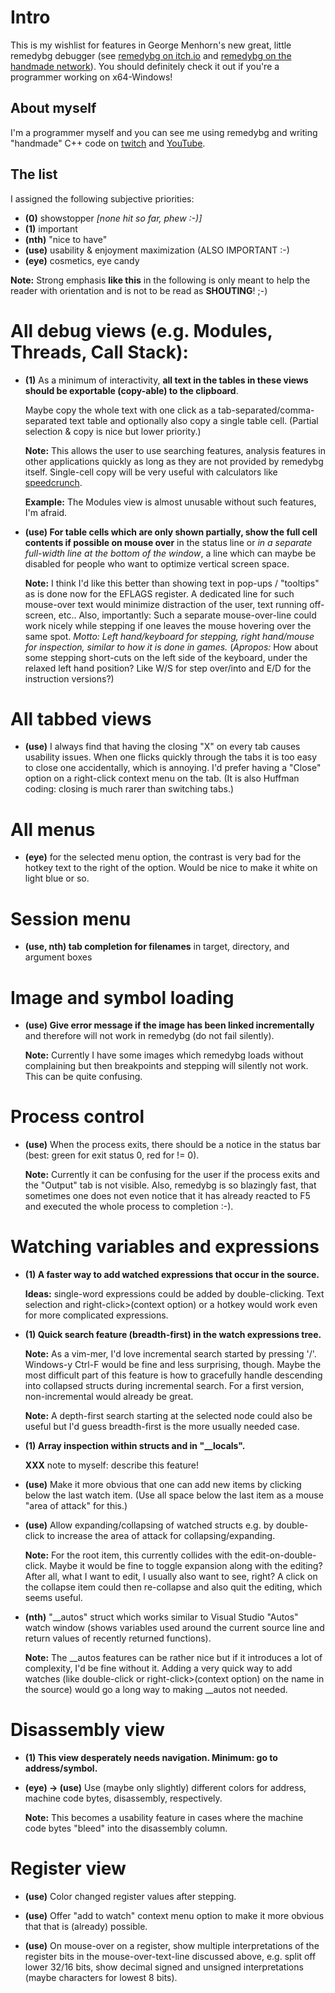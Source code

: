 # Intro

This is my wishlist for features in George Menhorn's new great, little remedybg debugger
(see [remedybg on itch.io](https://remedybg.itch.io/remedybg) and [remedybg on the handmade network](https://remedybg.handmade.network/)).
You should definitely check it out if you're a programmer working on x64-Windows!

## About myself

I'm a programmer myself and you can see me using remedybg and writing "handmade" C++ code on [twitch](https://www.twitch.tv/edwinst) and [YouTube](https://www.youtube.com/channel/UC2FDMyhLAoQM2HR8zY4m7hw).

## The list

I assigned the following subjective priorities:

*   **(0)**   showstopper *[none hit so far, phew :-)]*
*   **(1)**   important
*   **(nth)** "nice to have"
*   **(use)** usability & enjoyment maximization (ALSO IMPORTANT :-)
*   **(eye)** cosmetics, eye candy

**Note:** Strong emphasis **like this** in the following is only meant to help the reader with orientation and is not to be read as **SHOUTING**! ;-)

# All debug views (e.g. Modules, Threads, Call Stack):

*   **(1)** As a minimum of interactivity, **all text in the tables in these views should be exportable (copy-able) to the clipboard**.

    Maybe copy the whole text with one click as a tab-separated/comma-separated text table and optionally also copy a single table cell.
    (Partial selection & copy is nice but lower priority.)

    **Note:** This allows the user to use searching features, analysis features in other applications quickly as long
    as they are not provided by remedybg itself. Single-cell copy will be very useful with calculators like [speedcrunch](https://speedcrunch.org/).

    **Example:** The Modules view is almost unusable without such features, I'm afraid.

*   **(use) For table cells which are only shown partially, show the full cell contents if possible on mouse over** in
    the status line or *in a separate full-width line at the bottom of the window*, a line which can maybe be disabled for people
    who want to optimize vertical screen space.

    **Note:** I think I'd like this better than showing text in pop-ups / "tooltips" as is done now for the EFLAGS register.
    A dedicated line for such mouse-over text would minimize distraction of the user, text running off-screen, etc..
    Also, importantly: Such a separate mouse-over-line could work nicely while stepping if one leaves the mouse
    hovering over the same spot. *Motto: Left hand/keyboard for stepping, right hand/mouse for inspection, similar to how it
    is done in games.* (*Apropos:* How about some stepping short-cuts on the left side of the keyboard, under the relaxed
    left hand position? Like W/S for step over/into and E/D for the instruction versions?)

# All tabbed views

*   **(use)** I always find that having the closing "X" on every tab causes usability issues. When one flicks quickly
    through the tabs it is too easy to close one accidentally, which is annoying. I'd prefer having a "Close"
    option on a right-click context menu on the tab. (It is also Huffman coding: closing is much rarer than switching tabs.)

# All menus

*   **(eye)** for the selected menu option, the contrast is very bad for the hotkey text to the right of the option.
    Would be nice to make it white on light blue or so.

# Session menu

*   **(use, nth) tab completion for filenames** in target, directory, and argument boxes

# Image and symbol loading

*   **(use) Give error message if the image has been linked incrementally** and therefore will not work in remedybg (do not fail silently).

    **Note:** Currently I have some images which remedybg loads without complaining but then breakpoints and stepping
    will silently not work. This can be quite confusing.

# Process control

*   **(use)** When the process exits, there should be a notice in the status bar (best: green for exit status 0, red for != 0).

    **Note:** Currently it can be confusing for the user if the process exits and the "Output" tab is not visible.
    Also, remedybg is so blazingly fast, that sometimes one does not even notice that it has already reacted to F5
    and executed the whole process to completion :-).

# Watching variables and expressions

*   **(1) A faster way to add watched expressions that occur in the source.**

    **Ideas:** single-word expressions could be added by double-clicking.
    Text selection and right-click>(context option) or a hotkey would work even for more complicated expressions.

*   **(1) Quick search feature (breadth-first) in the watch expressions tree.**

    **Note:** As a vim-mer, I'd love incremental search started by pressing
    '/'. Windows-y Ctrl-F would be fine and less surprising, though.
    Maybe the most difficult part of this feature is how to gracefully
    handle descending into collapsed structs during incremental search. For a
    first version, non-incremental would already be great.

    **Note:** A depth-first search starting at the selected node could also be useful but I'd guess breadth-first
    is the more usually needed case.

*   **(1) Array inspection within structs and in "\_\_locals".**

    **XXX** note to myself: describe this feature!

*   **(use)** Make it more obvious that one can add new items by clicking below the last watch item.
    (Use all space below the last item as a mouse "area of attack" for this.)

*   **(use)** Allow expanding/collapsing of watched structs e.g. by double-click to increase the area of attack for collapsing/expanding.

     **Note:** For the root item, this currently collides with the edit-on-double-click. Maybe it would be fine
    to toggle expansion along with the editing? After all, what I want to edit, I usually also want to see, right?
    A click on the collapse item could then re-collapse and also quit the editing, which seems useful.

*   **(nth)** "__autos" struct which works similar to Visual Studio "Autos" watch window (shows variables used around the current source line and return values of recently returned functions).

    **Note:** The __autos features can be rather nice but if it introduces a lot of complexity, I'd be fine without it.
    Adding a very quick way to add watches (like double-click or right-click>(context option) on the name in the source) would go
    a long way to making __autos not needed.

# Disassembly view

*   **(1) This view desperately needs navigation. Minimum: go to address/symbol.**

*   **(eye) -> (use)** Use (maybe only slightly) different colors for address, machine code bytes, disassembly, respectively.

    **Note:** This becomes a usability feature in cases where the machine code bytes "bleed" into the disassembly column.

# Register view

*   **(use)** Color changed register values after stepping.

*   **(use)** Offer "add to watch" context menu option to make it more obvious that that is (already) possible.

*   **(use)** On mouse-over on a register, show multiple interpretations of the register bits in the mouse-over-text-line discussed above,
    e.g. split off lower 32/16 bits, show decimal signed and unsigned interpretations (maybe characters for lowest 8 bits).

